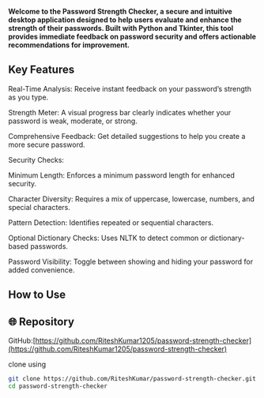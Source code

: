 **Welcome to the Password Strength Checker, a secure and intuitive desktop application designed to help users evaluate and enhance the strength of their passwords. Built with Python and Tkinter, this tool provides immediate feedback on password security and offers actionable recommendations for improvement.**

## Key Features
Real-Time Analysis: Receive instant feedback on your password’s strength as you type.

Strength Meter: A visual progress bar clearly indicates whether your password is weak, moderate, or strong.

Comprehensive Feedback: Get detailed suggestions to help you create a more secure password.

Security Checks:

Minimum Length: Enforces a minimum password length for enhanced security.

Character Diversity: Requires a mix of uppercase, lowercase, numbers, and special characters.

Pattern Detection: Identifies repeated or sequential characters.

Optional Dictionary Checks: Uses NLTK to detect common or dictionary-based passwords.

Password Visibility: Toggle between showing and hiding your password for added convenience.

## How to Use


## 🌐 Repository 
GitHub:[https://github.com/RiteshKumar1205/password-strength-checker](https://github.com/RiteshKumar1205/password-strength-checker)

clone using
```bash
git clone https://github.com/RiteshKumar/password-strength-checker.git
cd password-strength-checker







